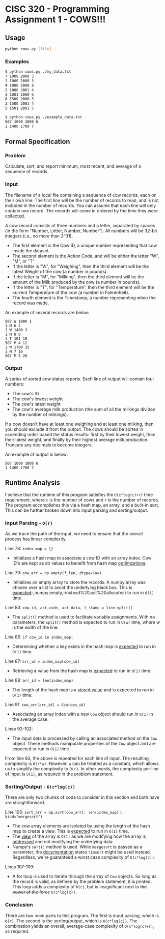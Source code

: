 # CISC 320 - Programming Assignment 1 - COWS!!!

## Usage

```bash
python cows.py [file]
```

### Examples

```bash
$ python cows.py ./my_data.txt
7 1000 2000 3
1 1000 2000 3
9 1000 2000 8
2 1000 2001 4
4 1001 2000 6
8 1500 2000 5
3 1500 2001 4
5 1501 2001 5
```

```bash
$ python cows.py ./example_data.txt
507 1000 1000 6
1 1400 1700 7
```

## Formal Specification

### Problem

Calculate, sort, and report minimum, most recent, and average of a sequence of records.

### Input

The filename of a local file containing a sequence of cow records, each on their own line. The first line will be the number of records to read, and is not included in the number of records. You can assume that each line will only contain one record. The records will come in ordered by the time they were collected.

A cow record consists of three numbers and a letter, separated by spaces (in the form "Number, Letter, Number, Number"). All numbers will be 32-bit integers (i.e., no more than 2^31).

- The first element is the Cow ID, a unique number representing that cow inside the dataset.
- The second element is the Action Code, and will be either the letter "W", "M", or "T"
- If the letter is "W", for "Weighing", then the third element will be the latest Weight of the cow (a number in pounds).
- If the letter is "M", for "Milking", then the third element will be the amount of the Milk produced by the cow (a number in pounds).
- If the letter is "T", for "Temperature", then the third element will be the current Temperature of the cow (a number in Fahrenheit).
- The fourth element is the Timestamp, a number representing when the record was made.

An example of several records are below:

```Text
507 W 1000 1
1 M 6 2
1 W 1400 3
1 M 8 8
1 T 101 10
507 M 4 12
1 W 1700 15
1 M 7 16
507 M 8 20
```

### Output

A series of sorted cow status reports. Each line of output will contain four numbers:

- The cow's ID
- The cow's lowest weight
- The cow's latest weight
- The cow's average milk production (the sum of all the milkings divided by the number of milkings).

If a cow doesn't have at least one weighing and at least one milking, then you should exclude it from the output. The cows should be sorted in ascending order based the status results: first by their lowest weight, than their latest weight, and finally by their highest average milk production. Truncate any decimals to become integers.

An example of output is below:

```Text
507 1000 1000 6
1 1400 1700 7
```

## Runtime Analysis

I believe that the runtime of this program satisfies the `O(c*log(c)+r)` time requirement, where `c` is the number of cows and `r` is the number of records. The program accomplishes this via a hash map, an array, and a built-in sort. This can be further broken down into input parsing and sorting/output.

### Input Parsing - `O(r)`

As we trace the path of the input, we need to ensure that the overall process has linear complexity.

Line 78: `index_map = {}`

- Initializes a hash map to associate a cow ID with an array index. Cow ID's are kept as str values to benefit from hash map [optimizations](https://wiki.python.org/moin/TimeComplexity#:~:text=Note%20that%20there%20is%20a%20fast%2Dpath%20for%20dicts%20that%20(in%20practice)%20only%20deal%20with%20str%20keys%3B%20this%20doesn%27t%20affect%20the%20algorithmic%20complexity%2C%20but%20it%20can%20significantly%20affect%20the%20constant%20factors%3A%20how%20quickly%20a%20typical%20program%20finishes.).

Line 79:  `cow_arr = np.empty(f_len, dtype=Cow)`

- Initializes an empty array to store the records. A numpy array was chosen over a list to avoid the underlying black box. This is [expected](https://pypi.org/project/big-O/#:~:text=big_o.big_o.Linear%27%3E%2C%20...)-,numpy.empty,-instead%20just%20allocates) to run in `O(1)` time.

Line 83: `cow_id, act_code, act_data, t_stamp = line.split()`

- The `split()` method is used to facilitate variable assignments. With no parameters, the `split()` method is expected to run in `O(w)` time, where w is the width of the line.

Line 86: `if cow_id in index_map:`

- Determining whether a key exists in the hash map is [expected](https://wiki.python.org/moin/TimeComplexity) to run in `O(1)` time.

Line 87: `arr_id = index_map[cow_id]`

- Retrieving a value from the hash map is [expected](https://wiki.python.org/moin/TimeComplexity) to run in `O(1)` time.

Line 89: `arr_id = len(index_map)`

- The length of the hash map is a [stored value](https://wiki.python.org/moin/TimeComplexity) and is expected to run in `O(1)` time.

Line 91: `cow_arr[arr_id] = Cow(cow_id)`

- Associating an array index with a new `Cow` object should run in `O(1)` in the average case.

Lines 93-102:

- The input data is processed by calling an associated method on the `Cow` object. These methods manipulate properties of the `Cow` object and are expected to run in `O(1)` time.

From line 83, the above is repeated for each line of input. The resulting complexity is `O(r*w)`. However, `w` can be treated as a constant, which allows us to simplify the complexity to `O(r)`. In other words, the complexity per line of input is `O(1)`, as required in the problem statement.

### Sorting/Output  - `O(c*log(c))`

There are only two chunks of code to consider in this section and both have are straightforward.

Line 106: `sort_arr = np.sort(cow_arr[: len(index_map)], kind="mergesort")`

- The cow array elements are isolated by using the length of the hash map to create a view. This is [expected](https://wiki.python.org/moin/TimeComplexity) to run in `O(1)` time.
- The [view](https://numpy.org/doc/stable/user/basics.copies.html#indexing-operations) of the array is `O(1)` as we are modifying how the array is [addressed](https://numpy.org/doc/stable/user/basics.copies.html#view) and not modifying the underlying data.
- Numpy's `sort()` method is used. While `mergesort` is passed as a parameter, the [documentation](https://numpy.org/doc/stable/reference/generated/numpy.sort.html#:~:text=yes-,Note,-The%20datatype%20determines) states `timsort` might be used instead. Regardless, we're guaranteed a worst case complexity of `O(c*log(c))`.

Lines 107-109:

- A for loop is used to iterate through the array of `Cow` objects. So long as the record is valid, as defined by the problem statement, it is printed. This loop adds a complexity of `O(c)`, but is insignificant next to ~~the power of the force~~ `O(c*log(c))`.

### Conclusion

There are two main parts to this program. The first is input parsing, which is `O(r)`. The second is the sorting/output, which is `O(c*log(c))`. The combination yields an overall, average-case complexity of `O(c*log(c)+r)`, as required.
